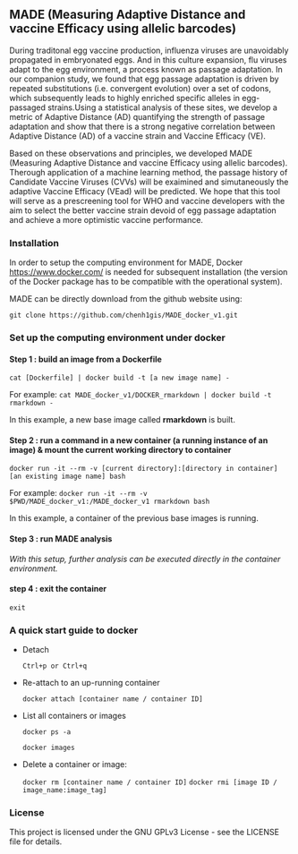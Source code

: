 ## MADE (Measuring Adaptive Distance and vaccine Efficacy using allelic barcodes)

During traditonal egg vaccine production, influenza viruses are unavoidably propagated in embryonated eggs. And in this culture expansion, flu viruses adapt to the egg environment, a process known as passage adaptation. In our companion study, we found that egg passage adaptation is driven by repeated substitutions (i.e. convergent evolution) over a set of codons, which subsequently leads to highly enriched specific alleles in egg-passaged strains.Using a statistical analysis of these sites, we develop a metric of Adaptive Distance (AD) quantifying the strength of passage adaptation and show that there is a strong negative correlation between Adaptive Distance (AD) of a vaccine strain and Vaccine Efficacy (VE). 

Based on these observations and principles, we developed MADE (Measuring Adaptive Distance and vaccine Efficacy using allelic barcodes).
Therough application of a machine learning method, the passage history of Candidate Vaccine Viruses (CVVs) will be exaimined and simutaneously the adaptive Vaccine Efficacy (VEad) will be predicted. We hope that this tool will serve as a prescreening tool for WHO and vaccine developers with the aim to select the better vaccine strain devoid of egg passage adaptation and achieve a more optimistic vaccine performance. 


### Installation

In order to setup the computing environment for MADE, Docker https://www.docker.com/ is needed for subsequent installation (the version of the Docker package has to be compatible with the operational system). 
 
MADE can be directly download from the github website using:

   `git clone https://github.com/chenh1gis/MADE_docker_v1.git`
 
 
### Set up the computing environment under docker

#### Step 1 : build an image from a Dockerfile

   `cat [Dockerfile] | docker build -t [a new image name] -`
   
   For example:   `cat MADE_docker_v1/DOCKER_rmarkdown | docker build -t rmarkdown -`
   
   In this example, a new base image called **rmarkdown** is built.
    
#### Step 2 : run a command in a new container (a running instance of an image) & mount the current working directory to container

   `docker run -it --rm -v [current directory]:[directory in container] [an existing image name] bash`
   
   For example:   `docker run -it --rm -v $PWD/MADE_docker_v1:/MADE_docker_v1 rmarkdown bash`
   
   In this example, a container of the previous base images is running.
   
#### Step 3 : run MADE analysis

   *With this setup, further analysis can be executed directly in the container environment.*

#### step 4 : exit the container

   `exit`
 
### A quick start guide to docker
 
* Detach

   `Ctrl+p or Ctrl+q`
 
* Re-attach to an up-running container

   `docker attach [container name / container ID]`
 
* List all containers or images

   `docker ps -a`
   
   `docker images`
 
* Delete a container or image:

   `docker rm [container name / container ID]`
   `docker rmi [image ID / image_name:image_tag]`
 
 
### License
This project is licensed under the GNU GPLv3 License - see the LICENSE file for details.
